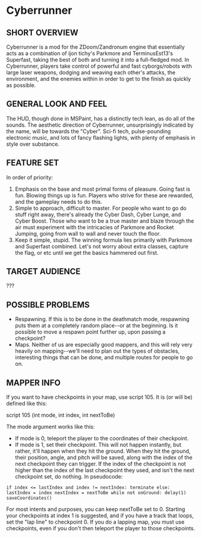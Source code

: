 # Cyberrunner

## SHORT OVERVIEW
Cyberrunner is a mod for the ZDoom/Zandronum engine that essentially acts as a combination of ijon tichy's Parkmore and TerminusEst13's Superfast, taking the best of both and turning it into a full-fledged mod. In Cyberrunner, players take control of powerful and fast cyborgs/robots with large laser weapons, dodging and weaving each other's attacks, the environment, and the enemies within in order to get to the finish as quickly as possible.

## GENERAL LOOK AND FEEL
The HUD, though done in MSPaint, has a distinctly tech lean, as do all of the sounds. The aesthetic direction of Cyberrunner, unsurprisingly indicated by the name, will be towards the "Cyber". Sci-fi tech, pulse-pounding electronic music, and lots of fancy flashing lights, with plenty of emphasis in style over substance.

## FEATURE SET
In order of priority:

 1. Emphasis on the base and most primal forms of pleasure. Going fast is fun. Blowing things up is fun. Players who strive for these are rewarded, and the gameplay needs to do this.
 2. Simple to approach, difficult to master. For people who want to go do stuff right away, there's already the Cyber Dash, Cyber Lunge, and Cyber Boost. Those who want to be a true master and blaze through the air must experiment with the intricacies of Parkmore and Rocket Jumping, going from wall to wall and never touch the floor.
 3. Keep it simple, stupid. The winning formula lies primarily with Parkmore and Superfast combined. Let's not worry about extra classes, capture the flag, or etc until we get the basics hammered out first.

## TARGET AUDIENCE
???

## POSSIBLE PROBLEMS
 * Respawning. If this is to be done in the deathmatch mode, respawning puts them at a completely random place--or at the beginning. Is it possible to move a respawn point further up, upon passing a checkpoint?
 * Maps. Neither of us are especially good mappers, and this will rely very heavily on mapping--we'll need to plan out the types of obstacles, interesting things that can be done, and multiple routes for people to go on.

## MAPPER INFO

If you want to have checkpoints in your map, use script 105. It is (or will be) defined like this:

  script 105 (int mode, int index, int nextToBe)

The mode argument works like this:
 - If mode is 0, teleport the player to the coordinates of their checkpoint.
 - If mode is 1, set their checkpoint. This will not happen instantly, but rather, it'll happen when they hit the ground. When they hit the ground, their position, angle, and pitch will be saved, along with the index of the next checkpoint they can trigger. If the index of the checkpoint is not higher than the index of the last checkpoint they used, and isn't the next checkpoint set, do nothing. In pseudocode:

``
if index <= lastIndex and index != nextIndex:
    terminate
else:
    lastIndex = index
    nextIndex = nextToBe
    while not onGround: delay(1)
    saveCoordinates()
``

For most intents and purposes, you can keep nextToBe set to 0. Starting your checkpoints at index 1 is suggested, and if you have a track that loops, set the "lap line" to checkpoint 0. If you do a lapping map, you must use checkpoints, even if you don't then teleport the player to those checkpoints.
